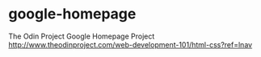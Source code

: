 # google-homepage
The Odin Project Google Homepage Project
http://www.theodinproject.com/web-development-101/html-css?ref=lnav

